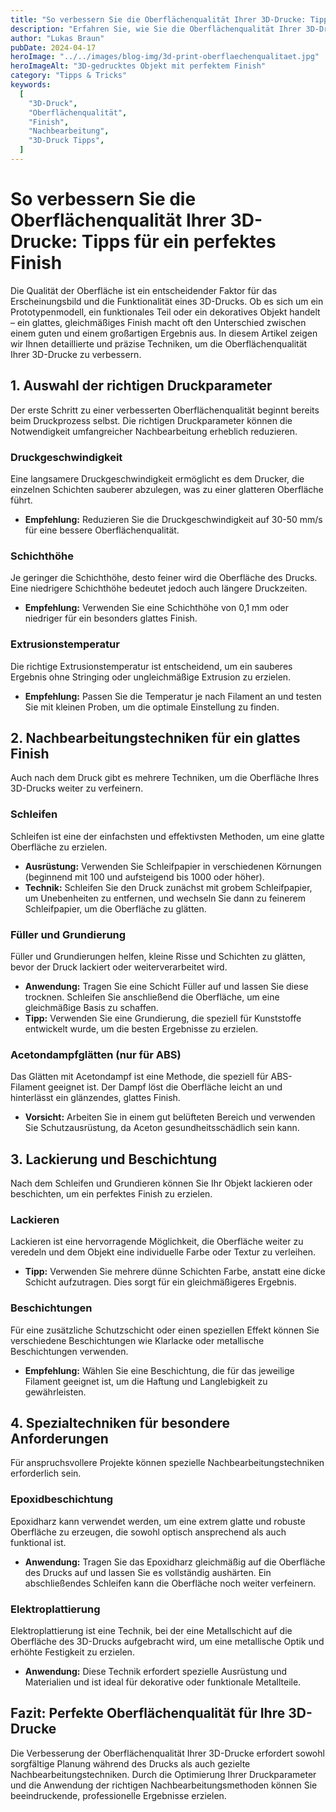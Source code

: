 ```yaml
---
title: "So verbessern Sie die Oberflächenqualität Ihrer 3D-Drucke: Tipps für ein perfektes Finish"
description: "Erfahren Sie, wie Sie die Oberflächenqualität Ihrer 3D-Drucke verbessern können. Dieser Leitfaden bietet praktische Tipps und Techniken für ein glattes und professionelles Finish."
author: "Lukas Braun"
pubDate: 2024-04-17
heroImage: "../../images/blog-img/3d-print-oberflaechenqualitaet.jpg"
heroImageAlt: "3D-gedrucktes Objekt mit perfektem Finish"
category: "Tipps & Tricks"
keywords:
  [
    "3D-Druck",
    "Oberflächenqualität",
    "Finish",
    "Nachbearbeitung",
    "3D-Druck Tipps",
  ]
---
```


# So verbessern Sie die Oberflächenqualität Ihrer 3D-Drucke: Tipps für ein perfektes Finish

Die Qualität der Oberfläche ist ein entscheidender Faktor für das Erscheinungsbild und die Funktionalität eines 3D-Drucks. Ob es sich um ein Prototypenmodell, ein funktionales Teil oder ein dekoratives Objekt handelt – ein glattes, gleichmäßiges Finish macht oft den Unterschied zwischen einem guten und einem großartigen Ergebnis aus. In diesem Artikel zeigen wir Ihnen detaillierte und präzise Techniken, um die Oberflächenqualität Ihrer 3D-Drucke zu verbessern.

## 1. Auswahl der richtigen Druckparameter

Der erste Schritt zu einer verbesserten Oberflächenqualität beginnt bereits beim Druckprozess selbst. Die richtigen Druckparameter können die Notwendigkeit umfangreicher Nachbearbeitung erheblich reduzieren.

### Druckgeschwindigkeit

Eine langsamere Druckgeschwindigkeit ermöglicht es dem Drucker, die einzelnen Schichten sauberer abzulegen, was zu einer glatteren Oberfläche führt.

- **Empfehlung:** Reduzieren Sie die Druckgeschwindigkeit auf 30-50 mm/s für eine bessere Oberflächenqualität.

### Schichthöhe

Je geringer die Schichthöhe, desto feiner wird die Oberfläche des Drucks. Eine niedrigere Schichthöhe bedeutet jedoch auch längere Druckzeiten.

- **Empfehlung:** Verwenden Sie eine Schichthöhe von 0,1 mm oder niedriger für ein besonders glattes Finish.

### Extrusionstemperatur

Die richtige Extrusionstemperatur ist entscheidend, um ein sauberes Ergebnis ohne Stringing oder ungleichmäßige Extrusion zu erzielen.

- **Empfehlung:** Passen Sie die Temperatur je nach Filament an und testen Sie mit kleinen Proben, um die optimale Einstellung zu finden.

## 2. Nachbearbeitungstechniken für ein glattes Finish

Auch nach dem Druck gibt es mehrere Techniken, um die Oberfläche Ihres 3D-Drucks weiter zu verfeinern.

### Schleifen

Schleifen ist eine der einfachsten und effektivsten Methoden, um eine glatte Oberfläche zu erzielen.

- **Ausrüstung:** Verwenden Sie Schleifpapier in verschiedenen Körnungen (beginnend mit 100 und aufsteigend bis 1000 oder höher).
- **Technik:** Schleifen Sie den Druck zunächst mit grobem Schleifpapier, um Unebenheiten zu entfernen, und wechseln Sie dann zu feinerem Schleifpapier, um die Oberfläche zu glätten.

### Füller und Grundierung

Füller und Grundierungen helfen, kleine Risse und Schichten zu glätten, bevor der Druck lackiert oder weiterverarbeitet wird.

- **Anwendung:** Tragen Sie eine Schicht Füller auf und lassen Sie diese trocknen. Schleifen Sie anschließend die Oberfläche, um eine gleichmäßige Basis zu schaffen.
- **Tipp:** Verwenden Sie eine Grundierung, die speziell für Kunststoffe entwickelt wurde, um die besten Ergebnisse zu erzielen.

### Acetondampfglätten (nur für ABS)

Das Glätten mit Acetondampf ist eine Methode, die speziell für ABS-Filament geeignet ist. Der Dampf löst die Oberfläche leicht an und hinterlässt ein glänzendes, glattes Finish.

- **Vorsicht:** Arbeiten Sie in einem gut belüfteten Bereich und verwenden Sie Schutzausrüstung, da Aceton gesundheitsschädlich sein kann.

## 3. Lackierung und Beschichtung

Nach dem Schleifen und Grundieren können Sie Ihr Objekt lackieren oder beschichten, um ein perfektes Finish zu erzielen.

### Lackieren

Lackieren ist eine hervorragende Möglichkeit, die Oberfläche weiter zu veredeln und dem Objekt eine individuelle Farbe oder Textur zu verleihen.

- **Tipp:** Verwenden Sie mehrere dünne Schichten Farbe, anstatt eine dicke Schicht aufzutragen. Dies sorgt für ein gleichmäßigeres Ergebnis.

### Beschichtungen

Für eine zusätzliche Schutzschicht oder einen speziellen Effekt können Sie verschiedene Beschichtungen wie Klarlacke oder metallische Beschichtungen verwenden.

- **Empfehlung:** Wählen Sie eine Beschichtung, die für das jeweilige Filament geeignet ist, um die Haftung und Langlebigkeit zu gewährleisten.

## 4. Spezialtechniken für besondere Anforderungen

Für anspruchsvollere Projekte können spezielle Nachbearbeitungstechniken erforderlich sein.

### Epoxidbeschichtung

Epoxidharz kann verwendet werden, um eine extrem glatte und robuste Oberfläche zu erzeugen, die sowohl optisch ansprechend als auch funktional ist.

- **Anwendung:** Tragen Sie das Epoxidharz gleichmäßig auf die Oberfläche des Drucks auf und lassen Sie es vollständig aushärten. Ein abschließendes Schleifen kann die Oberfläche noch weiter verfeinern.

### Elektroplattierung

Elektroplattierung ist eine Technik, bei der eine Metallschicht auf die Oberfläche des 3D-Drucks aufgebracht wird, um eine metallische Optik und erhöhte Festigkeit zu erzielen.

- **Anwendung:** Diese Technik erfordert spezielle Ausrüstung und Materialien und ist ideal für dekorative oder funktionale Metallteile.

## Fazit: Perfekte Oberflächenqualität für Ihre 3D-Drucke

Die Verbesserung der Oberflächenqualität Ihrer 3D-Drucke erfordert sowohl sorgfältige Planung während des Drucks als auch gezielte Nachbearbeitungstechniken. Durch die Optimierung Ihrer Druckparameter und die Anwendung der richtigen Nachbearbeitungsmethoden können Sie beeindruckende, professionelle Ergebnisse erzielen.
